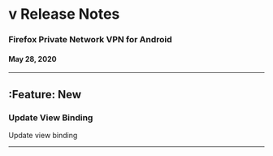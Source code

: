 # v<version number> Release Notes

### Firefox Private Network VPN for Android

#### May 28, 2020

---

## :Feature: New

### Update View Binding

Update view binding

---
